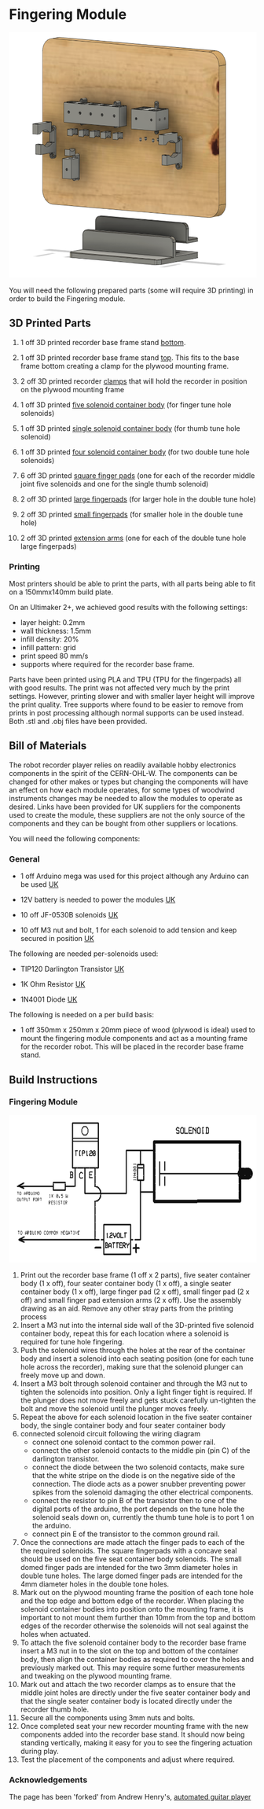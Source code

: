 
# Fingering Module


<p float="left">
  <img src="../../Documents/fingering_module_assembly_overview_with_frame.png" height="500" />
</p>

You will need the following prepared parts (some will require 3D printing) in order to build the Fingering module.

## 3D Printed Parts

1) 1 off 3D printed recorder base frame stand [bottom](recorder_base_frame_stand_bottom.stl). 

2) 1 off 3D printed recorder base frame stand [top](recorder_base_frame_stand_top.stl). This fits to the base frame bottom creating a clamp for the plywood mounting frame.

3) 2 off 3D printed recorder [clamps](recorder_clamp.stl) that will hold the recorder in position on the plywood mounting frame

4) 1 off 3D printed [five solenoid container body](five_seater_container_body.stl) (for finger tune hole solenoids)

5) 1 off 3D printed [single solenoid container body](one_seater_container_body.stl) (for thumb tune hole solenoid)

6) 1 off 3D printed [four solenoid container body](four_seater_container_body.stl) (for two double tune hole solenoids)

7) 6 off 3D printed [square finger pads](square_finger_pad.stl) (one for each of the recorder middle joint five solenoids and one for the single thumb solenoid)

8) 2 off 3D printed [large fingerpads](double_hole_finger_pad_large.stl) (for larger hole in the double tune hole)

8) 2 off 3D printed [small fingerpads](double_hole_finger_pad_small.stl) (for smaller hole in the double tune hole)

9) 2 off 3D printed [extension arms](double_tune_hole_extension_arms.stl) (one for each of the double tune hole large fingerpads)

### Printing 

Most printers should be able to print the parts, with all parts being able to fit on a 150mmx140mm build plate.

On an Ultimaker 2+, we achieved good results with the following settings:

- layer height: 0.2mm
- wall thickness: 1.5mm
- infill density: 20%
- infill pattern: grid
- print speed 80 mm/s
- supports where required for the recorder base frame.

Parts have been printed using PLA and TPU (TPU for the fingerpads) all with good results. The print was not affected very much by the print settings. However, printing slower and with smaller layer height will improve the print quality. Tree supports where found to be easier to remove from prints in post processing although normal supports can be used instead. Both .stl and .obj files have been provided.


## Bill of Materials
The robot recorder player relies on readily available hobby electronics components in the spirit of the CERN-OHL-W. The components can be changed for other makes or types but changing the components will have an effect on how each module operates, for some types of woodwind instruments changes may be needed to allow the modules to operate as desired. Links have been provided for UK suppliers for the components used to create the module, these suppliers are not the only source of the components and they can be bought from other suppliers or locations. 

You will need the following components:

### General

- 1 off Arduino mega was used for this project although any Arduino can be used [UK](https://www.amazon.co.uk/ELEGOO-Controller-ATmega2560-ATMEGA16U2-Compatible/dp/B06XKMZ3T9/ref=sr_1_1_sspa?dchild=1&keywords=Arduino+mega&qid=1614255721&sr=8-1-spons&psc=1&spLa=ZW5jcnlwdGVkUXVhbGlmaWVyPUEzM1FEMENJVzdIVEk4JmVuY3J5cHRlZElkPUEwNTU1OTQ0MjQ4N0QxTTZZNFdDUCZlbmNyeXB0ZWRBZElkPUEwMzI4MTAzMTlYOUw0TUpKUThYMiZ3aWRnZXROYW1lPXNwX2F0ZiZhY3Rpb249Y2xpY2tSZWRpcmVjdCZkb05vdExvZ0NsaWNrPXRydWU=)

- 12V battery is needed to power the modules [UK](https://www.amazon.co.uk/SUNPADOW-Battery-Airplane-Quadcopter-Helicopter/dp/B08Q79M7QB/ref=sr_1_2?dchild=1&keywords=12V+LIPO&qid=1614255912&sr=8-2)

- 10 off JF-0530B solenoids [UK](https://www.amazon.co.uk/Rtengtunn-JF-0530B-Push-Pull-Gangbei-0530B-Electromagnet/dp/B08291L2XL/ref=sr_1_7?dchild=1&keywords=JF-0530B&qid=1614263171&sr=8-7)

- 10 off M3 nut and bolt, 1 for each solenoid to add tension and keep secured in position [UK](https://www.amazon.co.uk/Screw-Bolts-Stainless-Steel-340pcs/dp/B08RRW6B3H/ref=sr_1_12?dchild=1&keywords=M3+nut+and+bolt&qid=1614263398&sr=8-12)


The following are needed per-solenoids used:

- TIP120 Darlington Transistor [UK](https://www.amazon.co.uk/BOJACK-Epitaxial-Transistor-Darlington-Transistors/dp/B08D8SJPCG/ref=sr_1_4?dchild=1&keywords=TIP120+Darlington+Transistor&qid=1614263478&sr=8-4)

- 1K Ohm Resistor [UK](https://www.amazon.co.uk/sourcing-map-Metal-Resistors-Tolerances/dp/B07LGM23Y4/ref=sr_1_10?dchild=1&keywords=1K+Ohm+Resistor&qid=1614263525&sr=8-10)

- 1N4001 Diode [UK](https://www.amazon.co.uk/ExcLent-100Pcs-1N4001-50V-Diode/dp/B07J3ZT55G/ref=sr_1_8?dchild=1&keywords=1N4001+Diode&qid=1614263550&sr=8-8)

The following is needed on a per build basis:

- 1 off 350mm x 250mm x 20mm piece of wood (plywood is ideal) used to mount the fingering module components and act as a mounting frame for the recorder robot. This will be placed in the recorder base frame stand.

## Build Instructions

### Fingering Module
<p float="left">
  <img src="../../Documents/singleSolenoidWiringDiagram.PNG" height="300" />
</p>

1. Print out the recorder base frame (1 off x 2 parts), five seater container body (1 x off), four seater container body (1 x off), a single seater container body (1 x off), large finger pad (2 x off), small finger pad (2 x off) and small finger pad extension arms (2 x off). Use the assembly drawing as an aid. Remove any other stray parts from the printing process
2. Insert a M3 nut into the internal side wall of the 3D-printed five solenoid container body, repeat this for each
location where a solenoid is required for tune hole fingering. 
3. Push the solenoid wires through the holes at the rear of the container body and insert a solenoid into each seating position (one for each tune hole across the recorder), making sure that the solenoid plunger can freely move up and down. 
4. Insert a M3 bolt through solenoid container and through the M3 nut to tighten the solenoids into position. Only a light finger tight is required. If the plunger does not move freely and gets stuck carefully un-tighten the bolt and move the solenoid until the plunger moves freely.
5. Repeat the above for each solenoid location in the five seater container body, the single container body and four seater container body
6. connected solenoid circuit following the wiring diagram 
    -   connect one solenoid contact to the common power rail.
    -   connect the other solenoid contacts to the middle pin (pin C) of the darlington transistor.
    -   connect the diode between the two solenoid contacts, make sure that the
white stripe on the diode is on the negative side of the connection. The
diode acts as a power snubber preventing power spikes from the solenoid
damaging the other electrical components.
    -   connect the resistor to pin B of the transistor then to one of the digital
ports of the arduino, the port depends on the tune hole the solenoid seals
down on, currently the thumb tune hole is to port 1 on the arduino.
    -   connect pin E of the transistor to the common ground rail.
7. Once the connections are made attach the finger pads to each of the the required solenoids. The square fingerpads with a concave seal should be used on the five seat container body solenoids. The small domed finger pads are intended for the two 3mm diameter holes in double tune holes. The large domed finger pads are intended for the 4mm diameter holes in the double tone holes.
8. Mark out on the plywood mounting frame the position of each tone hole and the top edge and bottom edge of the recorder. When placing the solenoid container bodies into position onto the mounting frame, it is important to not mount them further than 10mm from the top and bottom edges of the recorder otherwise the solenoids will not seal against the holes when actuated. 
8. To attach the five solenoid container body to the recorder base frame insert a M3 nut in to the slot on the top and bottom of the container body, then align the container bodies as required to cover the holes and previously marked out. This may require some further measurements and tweaking on the plywood mounting frame.  
9. Mark out and attach the two recorder clamps as to ensure that the middle joint holes are directly under the five seater container body and that the single seater container body is located directly under the recorder thumb hole.
10. Secure all the components using 3mm nuts and bolts. 
11. Once completed seat your new recorder mounting frame with the new components added into the recorder base stand. It should now being standing vertically, making it easy for you to see the fingering actuation during play.
12. Test the placement of the components and adjust where required. 


### Acknowledgements
The page has been 'forked' from Andrew Henry's, <a href="https://gitlab.com/Andrew_Henry/automated-guitar">automated guitar player</a>


